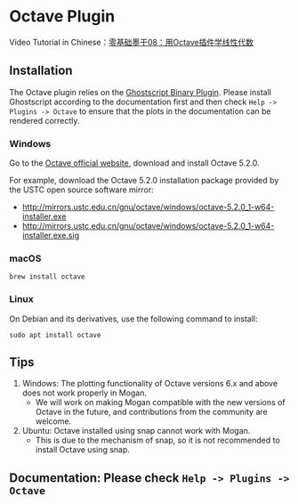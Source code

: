 # Octave Plugin
Video Tutorial in Chinese：[零基础墨干08：用Octave插件学线性代数](https://www.bilibili.com/video/BV1gK421a7CK/)

## Installation
The Octave plugin relies on the [Ghostscript Binary Plugin](plugin_binary_gs.md). Please install Ghostscript according to the documentation first and then check `Help -> Plugins -> Octave` to ensure that the plots in the documentation can be rendered correctly.

### Windows
Go to the [Octave official website](https://octave.org), download and install Octave 5.2.0.

For example, download the Octave 5.2.0 installation package provided by the USTC open source software mirror:
+ http://mirrors.ustc.edu.cn/gnu/octave/windows/octave-5.2.0_1-w64-installer.exe
+ http://mirrors.ustc.edu.cn/gnu/octave/windows/octave-5.2.0_1-w64-installer.exe.sig

### macOS
```
brew install octave
```

### Linux
On Debian and its derivatives, use the following command to install:
```
sudo apt install octave
```

## Tips
1. Windows: The plotting functionality of Octave versions 6.x and above does not work properly in Mogan.
   + We will work on making Mogan compatible with the new versions of Octave in the future, and contributions from the community are welcome.
2. Ubuntu: Octave installed using snap cannot work with Mogan.
   + This is due to the mechanism of snap, so it is not recommended to install Octave using snap.

## Documentation: Please check `Help -> Plugins -> Octave`